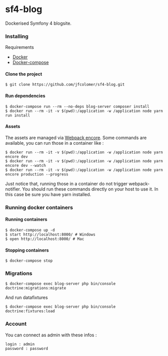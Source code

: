 # sf4-blog
Dockerised Symfony 4 blogsite.

### Installing

Requirements
* [Docker](https://docs.docker.com/)
* [Docker-compose](https://docs.docker.com/compose/)

#### Clone the project
```
$ git clone https://github.com/jfcolomer/sf4-blog.git
```

#### Run dependencies
```
$ docker-compose run --rm --no-deps blog-server composer install
$ docker run --rm -it -v $(pwd):/application -w /application node yarn run install
```

#### Assets
The assets are managed via [Webpack encore](https://symfony.com/doc/current/frontend.html).
Some commands are available, you can run those in a container like :
```
$ docker run --rm -it -v $(pwd):/application -w /application node yarn encore dev
$ docker run --rm -it -v $(pwd):/application -w /application node yarn encore dev --watch
$ docker run --rm -it -v $(pwd):/application -w /application node yarn encore production --progress
```
Just notice that, running those in a container do not trigger webpack-notifier.
You should run these commands directly on your host to use it. In this case be 
sure you have yarn installed.

### Running docker containers

#### Running containers
```
$ docker-compose up -d
$ start http://localhost:8000/ # Windows
$ open http://localhost:8000/ # Mac
```

#### Stopping containers
```
$ docker-compose stop
```

### Migrations

```
$ docker-compose exec blog-server php bin/console doctrine:migrations:migrate
```

And run datafixtures

```
$ docker-compose exec blog-server php bin/console doctrine:fixtures:load
```

### Account
You can connect as admin with these infos :

```
login : admin
password : password
```